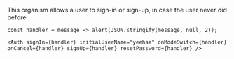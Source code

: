 This organism allows a user to sign-in or sign-up, in case the user never did before

```react
const handler = message => alert(JSON.stringify(message, null, 2));

<Auth signIn={handler} initialUserName="yeehaa" onModeSwitch={handler} onCancel={handler} signUp={handler} resetPassword={handler} />
```
